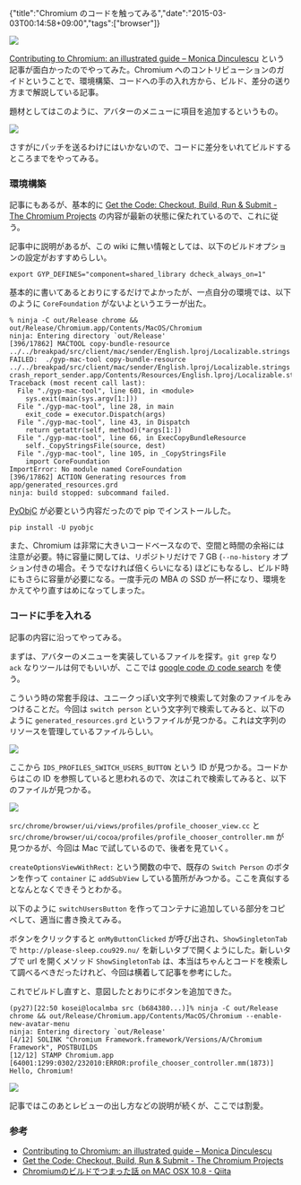 {"title":"Chromium のコードを触ってみる","date":"2015-03-03T00:14:58+09:00","tags":["browser"]}

![](/images/chromium-logo.png)

[Contributing to Chromium: an illustrated guide – Monica Dinculescu](http://meowni.ca/posts/chromium-101/) という記事が面白かったのでやってみた。Chromium へのコントリビューションのガイドということで、環境構築、コードへの手の入れ方から、ビルド、差分の送り方まで解説している記事。

題材としてはこのように、アバターのメニューに項目を追加するというもの。

![](/images/trying-to-modify-chromium-result.png)

さすがにパッチを送るわけにはいかないので、コードに差分をいれてビルドするところまでをやってみる。

### 環境構築

記事にもあるが、基本的に [Get the Code: Checkout, Build, Run & Submit - The Chromium Projects](http://www.chromium.org/developers/how-tos/get-the-code) の内容が最新の状態に保たれているので、これに従う。

記事中に説明があるが、この wiki に無い情報としては、以下のビルドオプションの設定がおすすめらしい。

    export GYP_DEFINES="component=shared_library dcheck_always_on=1"

基本的に書いてあるとおりにするだけでよかったが、一点自分の環境では、以下のように `CoreFoundation` がないよというエラーが出た。

    % ninja -C out/Release chrome && out/Release/Chromium.app/Contents/MacOS/Chromium
    ninja: Entering directory `out/Release'
    [396/17862] MACTOOL copy-bundle-resource ../../breakpad/src/client/mac/sender/English.lproj/Localizable.strings
    FAILED:  ./gyp-mac-tool copy-bundle-resource ../../breakpad/src/client/mac/sender/English.lproj/Localizable.strings crash_report_sender.app/Contents/Resources/English.lproj/Localizable.strings
    Traceback (most recent call last):
      File "./gyp-mac-tool", line 601, in <module>
        sys.exit(main(sys.argv[1:]))
      File "./gyp-mac-tool", line 28, in main
        exit_code = executor.Dispatch(args)
      File "./gyp-mac-tool", line 43, in Dispatch
        return getattr(self, method)(*args[1:])
      File "./gyp-mac-tool", line 66, in ExecCopyBundleResource
        self._CopyStringsFile(source, dest)
      File "./gyp-mac-tool", line 105, in _CopyStringsFile
        import CoreFoundation
    ImportError: No module named CoreFoundation
    [396/17862] ACTION Generating resources from app/generated_resources.grd
    ninja: build stopped: subcommand failed.

[PyObjC](https://pythonhosted.org/pyobjc/index.html) が必要という内容だったので pip でインストールした。

    pip install -U pyobjc

また、Chromium は非常に大きいコードベースなので、空間と時間の余裕には注意が必要。特に容量に関しては、リポジトリだけで 7 GB (`--no-history` オプション付きの場合。そうでなければ倍くらいになる) ほどにもなるし、ビルド時にもさらに容量が必要になる。一度手元の MBA の SSD が一杯になり、環境をかえてやり直すはめになってしまった。

### コードに手を入れる

記事の内容に沿ってやってみる。

まずは、アバターのメニューを実装しているファイルを探す。`git grep` なり `ack` なりツールは何でもいいが、ここでは [google code の code search](https://code.google.com/p/chromium/codesearch) を使う。

こういう時の常套手段は、ユニークっぽい文字列で検索して対象のファイルをみつけることだ。今回は `switch person` という文字列で検索してみると、以下のように `generated_resources.grd` というファイルが見つかる。これは文字列のリソースを管理しているファイルらしい。

![](/images/trying-to-modify-chromium-search-switch-person.png)

ここから `IDS_PROFILES_SWITCH_USERS_BUTTON` という ID が見つかる。コードからはこの ID を参照していると思われるので、次はこれで検索してみると、以下のファイルが見つかる。

![](/images/trying-to-modify-chromium-search-id.png)

`src/chrome/browser/ui/views/profiles/profile_chooser_view.cc` と
`src/chrome/browser/ui/cocoa/profiles/profile_chooser_controller.mm` が見つかるが、今回は Mac で試しているので、後者を見ていく。

`createOptionsViewWithRect:` という関数の中で、既存の `Switch Person` のボタンを作って `container` に `addSubView` している箇所がみつかる。ここを真似するとなんとなくできそうとわかる。

以下のように `switchUsersButton` を作ってコンテナに追加している部分をコピペして、適当に書き換えてみる。

<script src="https://gist.github.com/cou929/2a98672804fddca0dcde.js"></script>

ボタンをクリックすると `onMyButtonClicked` が呼び出され、`ShowSingletonTab` で `http://please-sleep.cou929.nu/` を新しいタブで開くようにした。新しいタブで url を開くメソッド `ShowSingletonTab` は、本当はちゃんとコードを検索して調べるべきだったけれど、今回は横着して記事を参考にした。

これでビルドし直すと、意図したとおりにボタンを追加できた。

    (py27)[22:50 kosei@localmba src (b684380...)]% ninja -C out/Release chrome && out/Release/Chromium.app/Contents/MacOS/Chromium --enable-new-avatar-menu
    ninja: Entering directory `out/Release'
    [4/12] SOLINK "Chromium Framework.framework/Versions/A/Chromium Framework", POSTBUILDS
    [12/12] STAMP Chromium.app
    [64001:1299:0302/232010:ERROR:profile_chooser_controller.mm(1873)] Hello, Chromium!

![](/images/trying-to-modify-chromium-result.png)

記事ではこのあとレビューの出し方などの説明が続くが、ここでは割愛。

### 参考

- [Contributing to Chromium: an illustrated guide – Monica Dinculescu](http://meowni.ca/posts/chromium-101/)
- [Get the Code: Checkout, Build, Run & Submit - The Chromium Projects](http://www.chromium.org/developers/how-tos/get-the-code)
- [Chromiumのビルドでつまった話 on MAC OSX 10.8 - Qiita](http://qiita.com/iseki-masaya@github/items/9bad09279749acdb1cf1)
